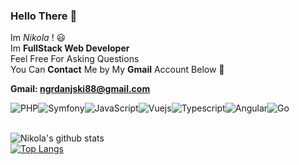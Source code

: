 ### Hello There 👋
Im *Nikola* ! :smiley: <br>
Im **FullStack Web Developer** <br>
Feel Free For Asking Questions <br>
You Can **Contact** Me by My **Gmail** Account Below :facepunch: <br>

**Gmail: ngrdanjski88@gmail.com**

<div style="display: flex;">
  <img alt="PHP" src="https://img.shields.io/badge/php-4F5B93.svg?&style=for-the-badge&logo=php&logoColor=white"/>
  <img alt="Symfony" src="https://img.shields.io/badge/symfony-%23000000.svg?style=for-the-badge&logo=symfony&logoColor=white"/>
  <img alt="JavaScript" src="https://img.shields.io/badge/javascript%20-%23323330.svg?&style=for-the-badge&logo=javascript&logoColor=%23F7DF1E"/>
  <img alt="Vuejs" src="https://img.shields.io/badge/vuejs-%2335495e.svg?style=for-the-badge&logo=vuedotjs&logoColor=%234FC08D"/>
  <img alt="Typescript" src="https://img.shields.io/badge/typescript-%23007ACC.svg?style=for-the-badge&logo=typescript&logoColor=white"/>
  <img alt="Angular" src="https://img.shields.io/badge/angular-%23DD0031.svg?style=for-the-badge&logo=angular&logoColor=white"/>
  <img alt="Go" src="https://img.shields.io/badge/go-%2300ADD8.svg?style=for-the-badge&logo=go&logoColor=white"/>
</div>

<br>

![Nikola's github stats](https://github-readme-stats.vercel.app/api?username=ngrdanjski&show_icons=true&theme=gotham) <br>
[![Top Langs](https://github-readme-stats.vercel.app/api/top-langs/?username=ngrdanjski&theme=gotham&layout=compact)](https://github.com/ngrdanjski/ngrdanjski)

<br>
